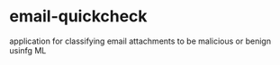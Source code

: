 # email-quickcheck
application for classifying email attachments to be malicious or benign usinfg ML
